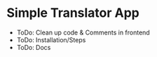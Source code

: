 # Simple Translator App

- ToDo: Clean up code & Comments in frontend
- ToDo: Installation/Steps
- ToDo: Docs

